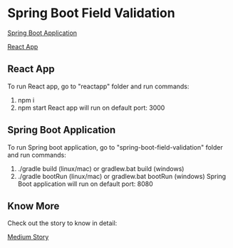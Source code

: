 # Spring Boot Field Validation

[Spring Boot Application](https://github.com/umes4ever/spring-boot-field-validation/tree/master/spring-boot-field-validation)

[React App](https://github.com/umes4ever/spring-boot-field-validation/tree/master/reactapp)

React App
---

To run React app, go to "reactapp" folder and run commands:
1. npm i
2. npm start
React app will run on default port: 3000

Spring Boot Application
---

To run Spring boot application, go to "spring-boot-field-validation" folder and run commands:
1. ./gradle build (linux/mac) or gradlew.bat build (windows)
2. ./gradle bootRun (linux/mac) or gradlew.bat bootRun (windows)
Spring Boot application will run on default port: 8080

Know More
---
Check out the story to know in detail:

[Medium Story](https://umes4ever.medium.com/spring-boot-field-validation-for-login-form-in-react-web-app-spring-boot-react-js-85d5c87bde6c)
